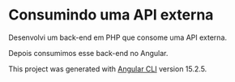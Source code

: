 # Consumindo uma API externa

 Desenvolvi um back-end em PHP que consome uma API externa. 
 
 Depois consumimos esse back-end no Angular.
 
 This project was generated with [Angular CLI](https://github.com/angular/angular-cli) version 15.2.5.
